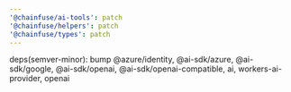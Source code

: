 ```yaml
---
'@chainfuse/ai-tools': patch
'@chainfuse/helpers': patch
'@chainfuse/types': patch
---
```


deps(semver-minor): bump @azure/identity, @ai-sdk/azure, @ai-sdk/google, @ai-sdk/openai, @ai-sdk/openai-compatible, ai, workers-ai-provider, openai
